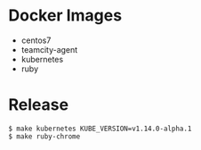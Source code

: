 # Docker Images

- centos7
- teamcity-agent
- kubernetes
- ruby

# Release

```
$ make kubernetes KUBE_VERSION=v1.14.0-alpha.1
$ make ruby-chrome
```
